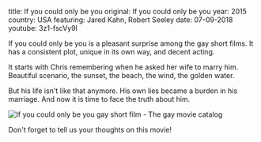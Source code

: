 title: If you could only be you
original: If you could only be you
year: 2015
country: USA
featuring: Jared Kahn, Robert Seeley
date: 07-09-2018
youtube: 3z1-fscVy9I

If you could only be you is a pleasant surprise among the gay short films. It has a consistent plot, unique in its own way, and decent acting.

It starts with Chris remembering when he asked her wife to marry him. Beautiful scenario, the sunset, the beach, the wind, the golden water.

But his life isn't like that anymore. His own lies became a burden in his marriage. And now it is time to face the truth about him.

![If you could only be you gay short film - The gay movie catalog]({filename}/uploads/iyc.jpg)

Don't forget to tell us your thoughts on this movie!



